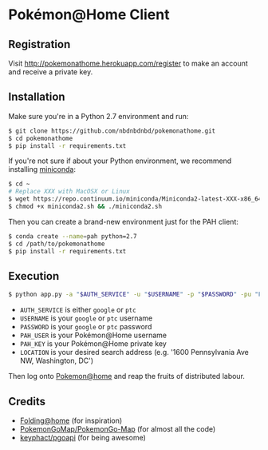 Pokémon@Home Client
===================

Registration
------------
Visit http://pokemonathome.herokuapp.com/register to make an account and
receive a private key.


Installation
------------

Make sure you're in a Python 2.7 environment and run:

```bash
$ git clone https://github.com/nbdnbdnbd/pokemonathome.git
$ cd pokemonathome
$ pip install -r requirements.txt
```

If you're not sure if about your Python environment, we recommend installing [miniconda](http://conda.pydata.org/miniconda.html):

```bash
$ cd ~
# Replace XXX with MacOSX or Linux
$ wget https://repo.continuum.io/miniconda/Miniconda2-latest-XXX-x86_64.sh -O miniconda2.sh
$ chmod +x miniconda2.sh && ./miniconda2.sh
```

Then you can create a brand-new environment just for the PAH client:

```bash
$ conda create --name=pah python=2.7
$ cd /path/to/pokemonathome
$ pip install -r requirements.txt
```


Execution
---------

```bash
$ python app.py -a "$AUTH_SERVICE" -u "$USERNAME" -p "$PASSWORD" -pu "PAH_USER" -pk "$PAH_KEY" -l "$LOCATION"
```

+ `AUTH_SERVICE` is either `google` or `ptc`
+ `USERNAME` is your `google` or `ptc` username
+ `PASSWORD` is your `google` or `ptc` password
+ `PAH_USER` is your Pokémon@Home username
+ `PAH_KEY` is your Pokémon@Home private key
+ `LOCATION` is your desired search address (e.g. '1600 Pennsylvania Ave NW, Washington, DC')

Then log onto [Pokemon@home](http://pokemonathome.herokuapp.com/) and reap the
fruits of distributed labour.

Credits
-------

+ [Folding@home](https://folding.stanford.edu) (for inspiration)
+ [PokemonGoMap/PokemonGo-Map](https://github.com/PokemonGoMap/PokemonGo-Map/) (for almost all the code)
+ [keyphact/pgoapi](https://github.com/keyphact/pgoapi) (for being awesome)
